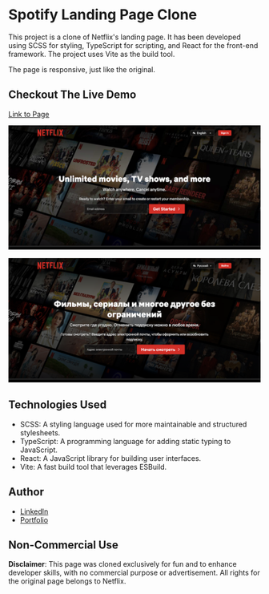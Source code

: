 # Spotify Landing Page Clone

This project is a clone of Netflix's landing page. It has been developed using SCSS for styling, TypeScript for scripting, and React for the front-end framework. The project uses Vite as the build tool.

The page is responsive, just like the original.

## Checkout The Live Demo

[Link to Page](https://netflix-clone-by-peach.netlify.app/)

![Netflix Landing Page English - Desktop](https://raw.githubusercontent.com/Peac-h/netflix-landing-page/main/DesktopEn.png)

![Netflix Landing Page Russian - Desktop](https://raw.githubusercontent.com/Peac-h/netflix-landing-page/main/DesktopRu.png)

## Technologies Used

- SCSS: A styling language used for more maintainable and structured stylesheets.
- TypeScript: A programming language for adding static typing to JavaScript.
- React: A JavaScript library for building user interfaces.
- Vite: A fast build tool that leverages ESBuild.

## Author

- [LinkedIn](https://www.linkedin.com/in/tamta-lomidze-b336b9266/)
- [Portfolio](https://peachfolio.online/)

## Non-Commercial Use

**Disclaimer**: This page was cloned exclusively for fun and to enhance developer skills, with no commercial purpose or advertisement. All rights for the original page belongs to Netflix.
